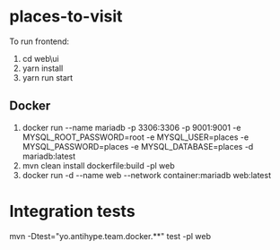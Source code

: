# places-to-visit

To run frontend:
1. cd web\ui
2. yarn install
3. yarn run start

## Docker

1. docker run --name mariadb -p 3306:3306 -p 9001:9001 -e MYSQL_ROOT_PASSWORD=root -e MYSQL_USER=places -e MYSQL_PASSWORD=places -e MYSQL_DATABASE=places -d mariadb:latest
2. mvn clean install dockerfile:build -pl web
3. docker run -d --name web --network container:mariadb web:latest

# Integration tests

mvn -Dtest="yo.antihype.team.docker.**" test -pl web



 

